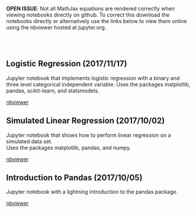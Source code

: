 **OPEN ISSUE**: Not all MathJax equations are rendered correctly when viewing notebooks directly on github. To correct this download the notebooks directly or alternatively use the links below to view them online using the nbviewer hosted at jupyter.org.

<br><br>

## Logistic Regression (2017/11/17)

Jupyter notebook that implements logistic regression with a binary and three level categorical independent variable.
Uses the packages matplotlib, pandas, scikit-learn, and statsmodels.

[nbviewer](http://nbviewer.jupyter.org/github/nuclth/Python_Statistics/blob/master/Logistic_Regression.ipynb)


## Simulated Linear Regression (2017/10/02)

Jupyter notebook that shows how to perform linear regression on a simulated data set. <br>
Uses the packages matplotlib, pandas, and numpy.

[nbviewer](http://nbviewer.jupyter.org/github/nuclth/Python_Statistics/blob/master/Simulated_Linear_Regression.ipynb)

## Introduction to Pandas (2017/10/05)

Jupyter notebook with a lightning introduction to the pandas package.

[nbviewer](http://nbviewer.jupyter.org/github/nuclth/Python_Statistics/blob/master/Intro_to_Pandas.ipynb)

